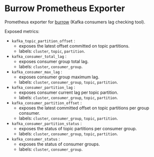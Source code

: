 # Burrow Prometheus Exporter

Prometheus exporter for [burrow](https://github.com/linkedin/Burrow) (Kafka consumers lag checking tool).

Exposed metrics:

* `kafka_topic_partition_offset` : 
    * exposes the latest offset committed on topic partitions.
    * labels:  `cluster`, `topic`, `partition`.
* `kafka_consumer_total_lag` : 
    * exposes consumer group total lag.
    * labels:  `cluster`, `consumer_group`. 
* `kafka_consumer_max_lag` : 
    * exposes consumer group maximum lag.
    * labels:  `cluster`, `consumer_group`, `topic`, `partition`. 
* `kafka_consumer_partition_lag` : 
    * exposes consumer current lag per topic partition.
    * labels:  `cluster`, `consumer_group`, `topic`, `partition`. 
* `kafka_consumer_partition_offset` : 
    * exposes the latest committed offset on topic partitions per group consumer.
    * labels:  `cluster`, `consumer_group`, `topic`, `partition`.   
* `kafka_consumer_partition_status` : 
    * exposes the status of topic partitions per consumer group.
    * labels:  `cluster`, `consumer_group`, `topic`, `partition`.   
* `kafka_consumer_status` : 
    * exposes the status of consumer groups.
    * labels:  `cluster`, `consumer_group`.
